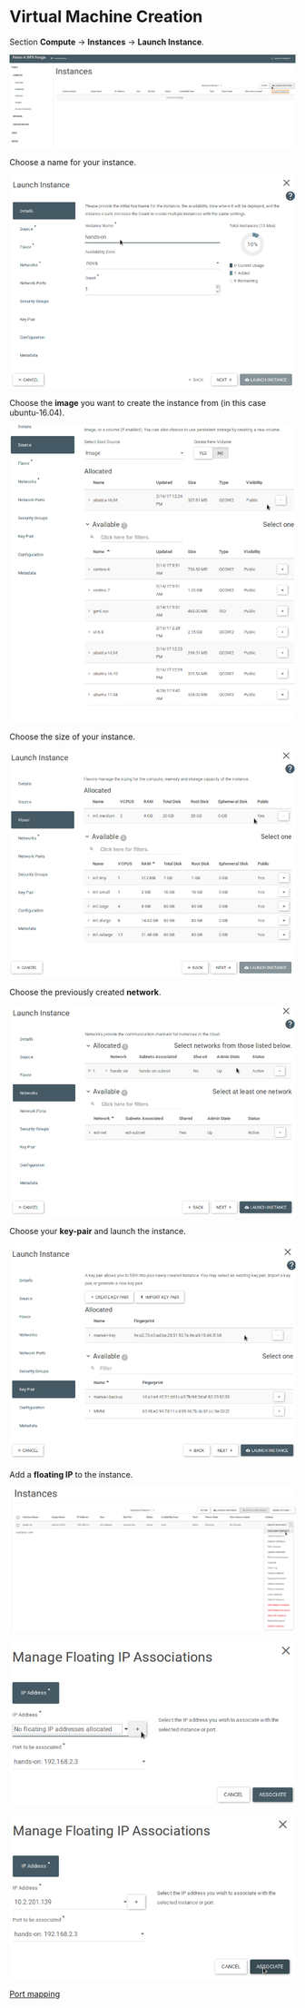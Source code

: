 Virtual Machine Creation<a name="vm-creation"></a>
=========

Section **Compute** -> **Instances** -> **Launch Instance**.

![](https://raw.githubusercontent.com/Cloud-PG/Handson-Openstack/master/img/Instance_creation.png)

Choose a name for your instance.

![](https://raw.githubusercontent.com/Cloud-PG/Handson-Openstack/master/img/Instance_creation-2.png)

Choose the **image** you want to create the instance from (in this case ubuntu-16.04).

![](https://raw.githubusercontent.com/Cloud-PG/Handson-Openstack/master/img/Instance_creation-3.png)

Choose the size of your instance.

![](https://raw.githubusercontent.com/Cloud-PG/Handson-Openstack/master/img/Instance_creation-4.png)

Choose the previously created **network**.

![](https://raw.githubusercontent.com/Cloud-PG/Handson-Openstack/master/img/Instance_creation-5.png)

Choose your **key-pair** and launch the instance.

![](https://raw.githubusercontent.com/Cloud-PG/Handson-Openstack/master/img/Instance_creation-6.png)

Add a **floating IP** to the instance.

![](https://raw.githubusercontent.com/Cloud-PG/Handson-Openstack/master/img/Floating-ip-1.png)

![](https://raw.githubusercontent.com/Cloud-PG/Handson-Openstack/master/img/Floating-ip-2.png)

![](https://raw.githubusercontent.com/Cloud-PG/Handson-Openstack/master/img/Floating-ip-3.png)


[Port mapping](Port-mapping.md)
